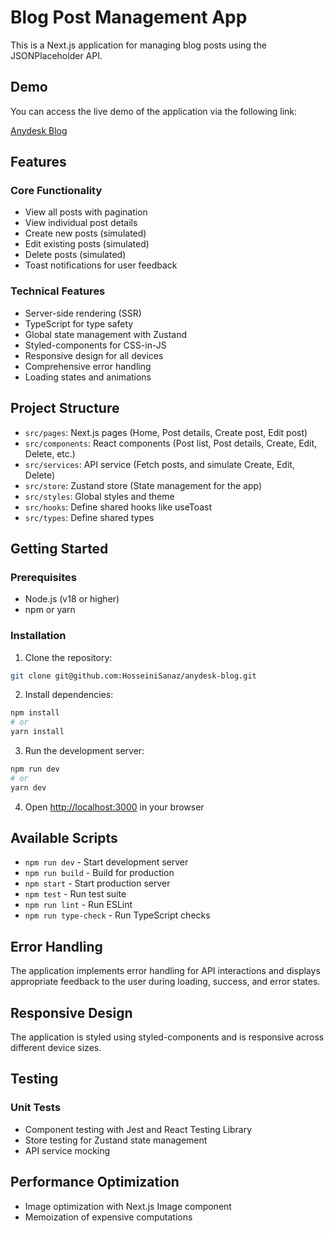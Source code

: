 # Blog Post Management App

This is a Next.js application for managing blog posts using the JSONPlaceholder API.

## Demo

You can access the live demo of the application via the following link:

[Anydesk Blog](https://anydesk-blog.vercel.app/)

## Features

### Core Functionality
- View all posts with pagination
- View individual post details
- Create new posts (simulated)
- Edit existing posts (simulated)
- Delete posts (simulated)
- Toast notifications for user feedback

### Technical Features
- Server-side rendering (SSR)
- TypeScript for type safety
- Global state management with Zustand
- Styled-components for CSS-in-JS
- Responsive design for all devices
- Comprehensive error handling
- Loading states and animations

## Project Structure

- `src/pages`: Next.js pages (Home, Post details, Create post, Edit post)
- `src/components`: React components (Post list, Post details, Create, Edit, Delete, etc.)
- `src/services`: API service (Fetch posts, and simulate Create, Edit, Delete)
- `src/store`: Zustand store (State management for the app)
- `src/styles`: Global styles and theme
- `src/hooks`: Define shared hooks like useToast
- `src/types`: Define shared types

## Getting Started

### Prerequisites
- Node.js (v18 or higher)
- npm or yarn

### Installation

1. Clone the repository:
```bash
git clone git@github.com:HosseiniSanaz/anydesk-blog.git
```

2. Install dependencies:
```bash
npm install
# or
yarn install
```

3. Run the development server:
```bash
npm run dev
# or
yarn dev
```

4. Open [http://localhost:3000](http://localhost:3000) in your browser

## Available Scripts

- `npm run dev` - Start development server
- `npm run build` - Build for production
- `npm start` - Start production server
- `npm test` - Run test suite
- `npm run lint` - Run ESLint
- `npm run type-check` - Run TypeScript checks

## Error Handling

The application implements error handling for API interactions and displays appropriate feedback to the user during loading, success, and error states.

## Responsive Design

The application is styled using styled-components and is responsive across different device sizes.

## Testing

### Unit Tests
- Component testing with Jest and React Testing Library
- Store testing for Zustand state management
- API service mocking

## Performance Optimization

- Image optimization with Next.js Image component
- Memoization of expensive computations
